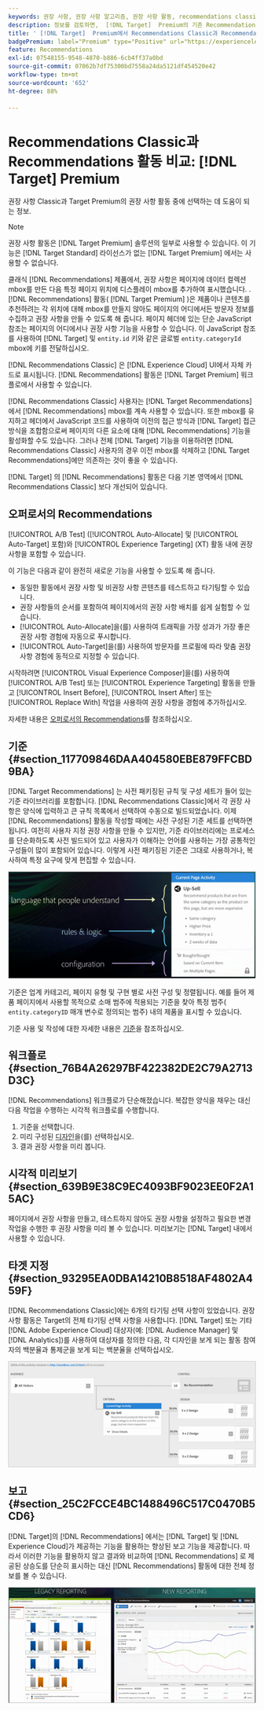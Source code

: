 ```yaml
---
keywords: 권장 사항, 권장 사항 알고리즘, 권장 사항 활동, recommendations classic
description: 정보를 검토하면,  [!DNL Target]  Premium의 기존 Recommendations Classic과 Recommendations 활동의 차이점을 이해하는 데 도움이 됩니다.
title: ' [!DNL Target]  Premium에서 Recommendations Classic과 Recommendations 간의 차이점은 무엇입니까?'
badgePremium: label="Premium" type="Positive" url="https://experienceleague.adobe.com/docs/target/using/introduction/intro.html?lang=en#premium newtab=true" tooltip="Target Premium에 포함된 내용을 확인합니다."
feature: Recommendations
exl-id: 07548155-9548-4870-b886-6cb4ff37a0bd
source-git-commit: 07062b7df75300bd7558a24da5121df454520e42
workflow-type: tm+mt
source-wordcount: '652'
ht-degree: 88%

---
```


# Recommendations Classic과 Recommendations 활동 비교: [!DNL Target] Premium

권장 사항 Classic과 Target Premium의 권장 사항 활동 중에 선택하는 데 도움이 되는 정보.

>[!NOTE]
>
>권장 사항 활동은 [!DNL Target Premium] 솔루션의 일부로 사용할 수 있습니다. 이 기능은 [!DNL Target Standard] 라이선스가 없는 [!DNL Target Premium] 에서는 사용할 수 없습니다.

클래식 [!DNL Recommendations] 제품에서, 권장 사항은 페이지에 데이터 컬렉션 mbox를 만든 다음 특정 페이지 위치에 디스플레이 mbox를 추가하여 표시했습니다. . [!DNL Recommendations] 활동( [!DNL Target Premium] )은 제품이나 콘텐츠를 추천하려는 각 위치에 대해 mbox를 만들지 않아도 페이지의 어디에서든 방문자 정보를 수집하고 권장 사항을 만들 수 있도록 해 줍니다. 페이지 헤더에 있는 단순 JavaScript 참조는 페이지의 어디에서나 권장 사항 기능을 사용할 수 있습니다. 이 JavaScript 참조를 사용하여 [!DNL Target] 및 `entity.id` 키와 같은 글로벌 `entity.categoryId` mbox에 키를 전달하십시오.

[!DNL Recommendations Classic] 은 [!DNL Experience Cloud] UI에서 자체 카드로 표시됩니다. [!DNL Recommendations] 활동은 [!DNL Target Premium] 워크플로에서 사용할 수 있습니다.

[!DNL Recommendations Classic] 사용자는 [!DNL Target Recommendations]에서 [!DNL Recommendations] mbox를 계속 사용할 수 있습니다. 또한 mbox를 유지하고 헤더에서 JavaScript 코드를 사용하여 이전의 접근 방식과 [!DNL Target] 접근 방식을 조합함으로써 페이지의 다른 요소에 대해 [!DNL Recommendations] 기능을 활성화할 수도 있습니다. 그러나 전체 [!DNL Target] 기능을 이용하려면 [!DNL Recommendations Classic] 사용자의 경우 이전 mbox를 삭제하고 [!DNL Target Recommendations]에만 의존하는 것이 좋을 수 있습니다.

[!DNL Target] 의 [!DNL Recommendations] 활동은 다음 기본 영역에서 [!DNL Recommendations Classic] 보다 개선되어 있습니다.

## 오퍼로서의 Recommendations

[!UICONTROL A/B Test] ([!UICONTROL Auto-Allocate] 및 [!UICONTROL Auto-Target] 포함)와 [!UICONTROL Experience Targeting] (XT) 활동 내에 권장 사항을 포함할 수 있습니다.

이 기능은 다음과 같이 완전히 새로운 기능을 사용할 수 있도록 해 줍니다.

* 동일한 활동에서 권장 사항 및 비권장 사항 콘텐츠를 테스트하고 타기팅할 수 있습니다.
* 권장 사항들의 순서를 포함하여 페이지에서의 권장 사항 배치를 쉽게 실험할 수 있습니다.
* [!UICONTROL Auto-Allocate]을(를) 사용하여 트래픽을 가장 성과가 가장 좋은 권장 사항 경험에 자동으로 푸시합니다.
* [!UICONTROL Auto-Target]을(를) 사용하여 방문자를 프로필에 따라 맞춤 권장 사항 경험에 동적으로 지정할 수 있습니다.

시작하려면 [!UICONTROL Visual Experience Composer]을(를) 사용하여 [!UICONTROL A/B Test] 또는 [!UICONTROL Experience Targeting] 활동을 만들고 [!UICONTROL Insert Before], [!UICONTROL Insert After] 또는 [!UICONTROL Replace With] 작업을 사용하여 권장 사항을 경험에 추가하십시오.

자세한 내용은 [오퍼로서의 Recommendations](/help/main/c-recommendations/recommendations-as-an-offer.md)를 참조하십시오.

## 기준 {#section_117709846DAA404580EBE879FFCBD9BA}

[!DNL Target Recommendations] 는 사전 패키징된 규칙 및 구성 세트가 들어 있는 기준 라이브러리를 포함합니다. [!DNL Recommendations Classic]에서 각 권장 사항은 양식에 입력하고 큰 규칙 목록에서 선택하여 수동으로 빌드되었습니다. 이제 [!DNL Recommendations] 활동을 작성할 때에는 사전 구성된 기준 세트를 선택하면 됩니다. 여전히 사용자 지정 권장 사항을 만들 수 있지만, 기준 라이브러리에는 프로세스를 단순화하도록 사전 빌드되어 있고 사용자가 이해하는 언어를 사용하는 가장 공통적인 구성들이 많이 포함되어 있습니다. 이렇게 사전 패키징된 기준은 그대로 사용하거나, 복사하여 특정 요구에 맞게 편집할 수 있습니다.

![overview_criteria 이미지](assets/overview_criteria.png)

기준은 업계 카테고리, 페이지 유형 및 구현 별로 사전 구성 및 정렬됩니다. 예를 들어 제품 페이지에서 사용할 목적으로 소매 범주에 적용되는 기준을 찾아 특정 범주( `entity.categoryID` 매개 변수로 정의되는 범주) 내의 제품을 표시할 수 있습니다.

기준 사용 및 작성에 대한 자세한 내용은 [기준](/help/main/c-recommendations/c-algorithms/algorithms.md)을 참조하십시오.

## 워크플로 {#section_76B4A26297BF422382DE2C79A2713D3C}

[!DNL Recommendations] 워크플로가 단순해졌습니다. 복잡한 양식을 채우는 대신 다음 작업을 수행하는 시각적 워크플로를 수행합니다.

1. 기준을 선택합니다.
1. 미리 구성된 [디자인](/help/main/c-recommendations/c-design-overview/create-design.md#task_CC5BD28C364742218C1ACAF0D45E0E14)을(를) 선택하십시오.
1. 결과 권장 사항을 미리 봅니다.

## 시각적 미리보기 {#section_639B9E38C9EC4093BF9023EE0F2A15AC}

페이지에서 권장 사항을 만들고, 테스트하지 않아도 권장 사항을 설정하고 필요한 변경 작업을 수행한 후 권장 사항을 미리 볼 수 있습니다. 미리보기는 [!DNL Target] 내에서 사용할 수 있습니다.

## 타겟 지정 {#section_93295EA0DBA14210B8518AF4802A459F}

[!DNL Recommendations Classic]에는 6개의 타기팅 선택 사항이 있었습니다. 권장 사항 활동은 Target의 전체 타기팅 선택 사항을 사용합니다. [!DNL Target] 또는 기타 [!DNL Adobe Experience Cloud] 대상자(예: [!DNL Audience Manager] 및 [!DNL Analytics])를 사용하여 대상자를 정의한 다음, 각 디자인을 보게 되는 활동 참여자의 백분율과 통제군을 보게 되는 백분율을 선택하십시오.

![overview_targeting 이미지](assets/overview_targeting.png)

## 보고 {#section_25C2FCCE4BC1488496C517C0470B5CD6}

[!DNL Target]의 [!DNL Recommendations] 에서는 [!DNL Target] 및 [!DNL Experience Cloud]가 제공하는 기능을 활용하는 향상된 보고 기능을 제공합니다. 따라서 이러한 기능을 활용하지 않고 결과와 비교하여 [!DNL Recommendations] 로 제공된 상승도를 단순히 표시하는 대신 [!DNL Recommendations] 활동에 대한 전체 정보를 볼 수 있습니다.

![개요_보고서 이미지](assets/overview_report.png)

